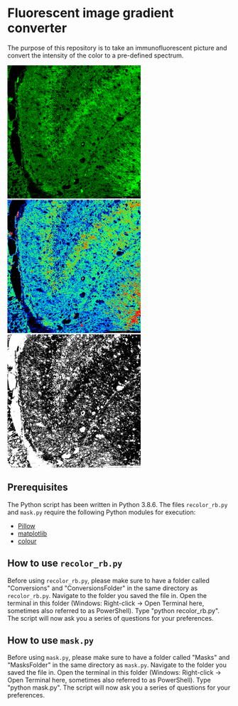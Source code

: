 # Fluorescent image gradient converter
The purpose of this repository is to take an immunofluorescent picture and convert the intensity of the color to a pre-defined spectrum.

<img src="https://github.com/chaotix1992/IF-Grad/blob/main/GDp.png" width="300" height="300"> <img src="https://github.com/chaotix1992/IF-Grad/blob/main/converted_GDp.png" width="300" height="300"> <img src="https://github.com/chaotix1992/IF-Grad/blob/main/masked_GDp.png" width="300" height="300">

## Prerequisites
The Python script has been written in Python 3.8.6. The files `recolor_rb.py` and `mask.py` require the following Python modules for execution:
- [Pillow](https://github.com/python-pillow/Pillow)
- [matplotlib](https://github.com/matplotlib/matplotlib)
- [colour](https://github.com/vaab/colour)

## How to use `recolor_rb.py`
Before using `recolor_rb.py`, please make sure to have a folder called "Conversions" and "ConversionsFolder" in the same directory as `recolor_rb.py`.
Navigate to the folder you saved the file in. Open the terminal in this folder (Windows: Right-click -> Open Terminal here, sometimes also referred to as PowerShell). Type "python recolor_rb.py". The script will now ask you a series of questions for your preferences.

## How to use `mask.py`
Before using `mask.py`, please make sure to have a folder called "Masks" and "MasksFolder" in the same directory as `mask.py`. Navigate to the folder you saved the file in. Open the terminal in this folder (Windows: Right-click -> Open Terminal here, sometimes also referred to as PowerShell). Type "python mask.py". The script will now ask you a series of questions for your preferences.
